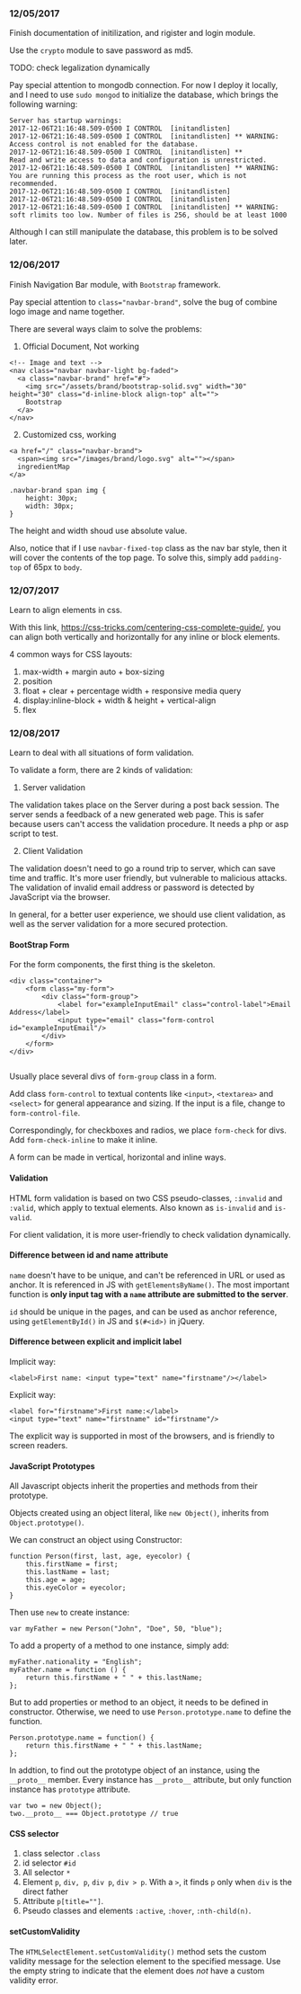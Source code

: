 ### 12/05/2017

Finish documentation of initilization, and rigister and login module.

Use the `crypto` module to save password as md5.

TODO: check legalization dynamically

Pay special attention to mongodb connection. For now I deploy it locally, and I need to use `sudo mongod` to initialize the database, which brings the following warning:

```
Server has startup warnings: 
2017-12-06T21:16:48.509-0500 I CONTROL  [initandlisten] 
2017-12-06T21:16:48.509-0500 I CONTROL  [initandlisten] ** WARNING: Access control is not enabled for the database.
2017-12-06T21:16:48.509-0500 I CONTROL  [initandlisten] **          Read and write access to data and configuration is unrestricted.
2017-12-06T21:16:48.509-0500 I CONTROL  [initandlisten] ** WARNING: You are running this process as the root user, which is not recommended.
2017-12-06T21:16:48.509-0500 I CONTROL  [initandlisten] 
2017-12-06T21:16:48.509-0500 I CONTROL  [initandlisten] 
2017-12-06T21:16:48.509-0500 I CONTROL  [initandlisten] ** WARNING: soft rlimits too low. Number of files is 256, should be at least 1000
```

Although I can still manipulate the database, this problem is to be solved later.

### 12/06/2017

Finish Navigation Bar module, with `Bootstrap` framework.

Pay special attention to `class="navbar-brand"`, solve the bug of combine logo image and name together.

There are several ways claim to solve the problems:

1. Official Document, Not working

```
<!-- Image and text -->
<nav class="navbar navbar-light bg-faded">
  <a class="navbar-brand" href="#">
    <img src="/assets/brand/bootstrap-solid.svg" width="30" height="30" class="d-inline-block align-top" alt="">
    Bootstrap
  </a>
</nav>
```

2. Customized css, working

```
<a href="/" class="navbar-brand">
  <span><img src="/images/brand/logo.svg" alt=""></span>
  ingredientMap
</a>
```

```
.navbar-brand span img {
	height: 30px;
	width: 30px;
}
```

The height and width shoud use absolute value.



Also, notice that if I use `navbar-fixed-top` class as the nav bar style, then it will cover the contents of the top page. To solve this, simply add `padding-top` of 65px to `body`.

### 12/07/2017

Learn to align elements in css. 

With this link, <https://css-tricks.com/centering-css-complete-guide/>, you can align both vertically and horizontally for any inline or block elements.

4 common ways for CSS layouts:

1. max-width + margin auto + box-sizing
2. position
3. float + clear + percentage width + responsive media query
4. display:inline-block + width & height + vertical-align
5. flex

### 12/08/2017

Learn to deal with all situations of form validation.

To validate a form, there are 2 kinds of validation:

1. Server validation

The validation takes place on the Server during a post back session. The server sends a feedback of a new generated web page. This is safer because users can't access the validation procedure. It needs a php or asp script to test.

2. Client Validation

The validation doesn't need to go a round trip to server, which can save time and traffic. It's more user friendly, but vulnerable to malicious attacks. The validation of invalid email address or password is detected by JavaScript via the browser.

In general, for a better user experience, we should use client validation, as well as the server validation for a more secured protection.

#### BootStrap Form

For the form components, the first thing is the skeleton.

```
<div class="container">
	<form class="my-form">
		<div class="form-group">
			<label for="exampleInputEmail" class="control-label">Email Address</label>
			<input type="email" class="form-control id="exampleInputEmail"/>
		</div>
	</form>
</div>			
		
```

Usually place several divs of `form-group` class in a form.

Add class `form-control` to textual contents like `<input>`, `<textarea>` and `<select>` for general appearance and sizing. If the input is a file, change to `form-control-file`.

Correspondingly, for checkboxes and radios, we place `form-check` for divs. Add `form-check-inline` to make it inline.

A form can be made in vertical, horizontal and inline ways.

#### Validation

HTML form validation is based on two CSS pseudo-classes, `:invalid` and `:valid`, which apply to textual elements. Also known as `is-invalid` and `is-valid`.

For client validation, it is more user-friendly to check validation dynamically.





#### Difference between id and name attribute

`name` doesn't have to be unique, and can't be referenced in URL or used as anchor. It is referenced in JS with `getElementsByName()`. The most important function is __only input tag with a `name` attribute are submitted to the server__.

`id` should be unique in the pages, and can be used as anchor reference, using `getElementById()` in JS and `$(#<id>)` in jQuery.

#### Difference between explicit and implicit label

Implicit way:

```
<label>First name: <input type="text" name="firstname"/></label>
```

Explicit way:

```
<label for="firstname">First name:</label>
<input type="text" name="firstname" id="firstname"/>
```

The explicit way is supported in most of the browsers, and is friendly to screen readers.

#### JavaScript Prototypes

All Javascript objects inherit the properties and methods from their prototype.

Objects created using an object literal, like `new Object()`, inherits from `Object.prototype()`.

We can construct an object using Constructor:

```
function Person(first, last, age, eyecolor) {
    this.firstName = first;
    this.lastName = last;
    this.age = age;
    this.eyeColor = eyecolor;
}
```

Then use `new` to create instance:

```
var myFather = new Person("John", "Doe", 50, "blue");
```

To add a property of a method to one instance, simply add:

```
myFather.nationality = "English";
myFather.name = function () {
    return this.firstName + " " + this.lastName;
};
```

But to add properties or method to an object, it needs to be defined in constructor. Otherwise, we need to use `Person.prototype.name` to define the function.

````
Person.prototype.name = function() {
    return this.firstName + " " + this.lastName;
};
````

In addtion, to find out the prototype object of an instance, using the `__proto__` member. Every instance has `__proto__` attribute, but only function instance has `prototype` attribute.

```
var two = new Object();
two.__proto__ === Object.prototype // true
```

#### CSS selector

1. class selector `.class`
2. id selector `#id`
3. All selector `*`
4. Element `p`, `div, p`, `div p`, `div > p`. With a `>`, it finds `p` only when `div` is the direct father
5. Attribute `p[title=""]`.
6. Pseudo classes and elements `:active`, `:hover`, `:nth-child(n)`.

#### setCustomValidity

The `HTMLSelectElement.setCustomValidity()` method sets the custom validity message for the selection element to the specified message. Use the empty string to indicate that the element does *not* have a custom validity error.